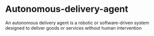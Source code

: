 # Autonomous-delivery-agent
An autonomous delivery agent is a robotic or software-driven system designed to deliver goods or services without human intervention
